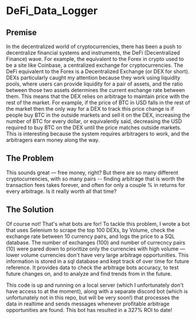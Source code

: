 # DeFi_Data_Logger

## Premise
In the decentralized world of cryptocurrencies, there has been a push to decentralize financial systems and instruments, the DeFi (Decentralized Finance) wave. For example, the equivalent to the Forex in crypto used to be a site like Coinbase, a centralized exchange for cryptocurrencies. The DeFi equivalent to the Forex is a Decentralized Exchange (or DEX for short). DEXs particularly caught my attention because they work using liquidity pools, where users can provide liquidity for a pair of assets, and the ratio between those two assets determines the current exchange rate between them. This means that the DEX relies on arbitrage to maintain price with the rest of the market. For example, if the price of BTC in USD falls in the rest of the market then the only way for a DEX to track this price change is if people buy BTC in the outside markets and sell it on the DEX, increasing the number of BTC for every dollar, or equivalently said, decreasing the USD required to buy BTC on the DEX until the price matches outside markets. This is interesting because the system requires arbitragers to work, and the arbitragers earn money along the way.


## The Problem
This sounds great –– free money, right? But there are so many different cryptocurrencies, with so many pairs -- finding arbitrage that is worth the transaction fees takes forever, and often for only a couple % in returns for every arbitrage. Is it really worth all that time?

## The Solution
Of course not! That's what bots are for! To tackle this problem, I wrote a bot that uses Selenium to scrape the top 100 DEXs, by Volume, check the exchange rate between 10 currency pairs, and logs the price to a SQL database. The number of exchanges (100) and number of currecncy pairs (10) were pared down to prioritize only the currencies with high volume –– lower volume currencies don't have very large arbitrage opportunities. This information is stored in a sql database and kept track of over time for future reference. It provides data to check the arbitrage bots accuracy, to test future changes on, and to analyze and find trends from in the future.

This code is up and running on a local server (which I unfortunately don't have access to at the moment), along with a separate discord bot (which is unfortunately not in this repo, but will be very soon!) that processes the data in realtime and sends messages whenever profitable arbitrage opportunities are found. This bot has resulted in a 327% ROI to date!
